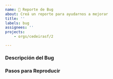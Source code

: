 ```yaml
---
name: 🐛 Reporte de Bug
about: Creá un reporte para ayudarnos a mejorar
title: ''
labels: bug
assignees: ''
projects:
    - orgs/cedeirasf/2

---
```


### Descripción del Bug
<!-- Una clara y concisa descripción del bug. -->

### Pasos para Reproducir
<!-- Pasos para reproducir el comportamiento no deseado: -->
